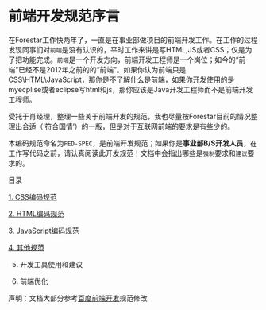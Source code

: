 
# 前端开发规范序言

在Forestar工作快两年了，一直是在事业部做项目的前端开发工作。在工作的过程发现同事们对`前端`是没有认识的，平时工作来讲是写HTML,JS或者CSS；仅是为了把功能完成。`前端`是一个开发方向，前端开发工程师是一个岗位；如今的“前端”已经不是2012年之前的的“前端”。如果你认为前端只是CSS\HTML\JavaScript，那你是不了解什么是前端，如果你开发使用的是myecplise或者eclipse写html和js，那你应该是Java开发工程师而不是前端开发工程师。

受托于肖经理，整理一些关于前端开发的规范，我也尽量按Forestar目前的情况整理出合适（‘符合国情’）的一版，但是对于互联网前端的要求是有些少的。

本编码规范命名为`FED-SPEC`，是前端开发规范；如果你是**事业部B/S开发人员**，在工作写代码之前，请认真阅读此开发规范！文档中会指出哪些是`强制`要求和`建议`要求的。

目录

 [1. CSS编码规范][1]
 
 [2. HTML编码规范][2]
 
 [3. JavaScript编码规范][3]
 
 [4. 其他规范][4]
 
 5. 开发工具使用和建议
 
 6. 前端优化




声明：文档大部分参考[百度前端开发][5]规范修改


  [1]: https://github.com/ForestarFED/FED-SPEC/blob/master/css-style-guide.md
  [2]: https://github.com/ForestarFED/FED-SPEC/blob/master/html-style-guide.md
  [3]: https://github.com/ForestarFED/FED-SPEC/blob/master/javascript-style-guide.md
  [4]: https://github.com/ForestarFED/FED-SPEC/blob/master/other-style-guide.md
  [5]: https://github.com/ecomfe/spec